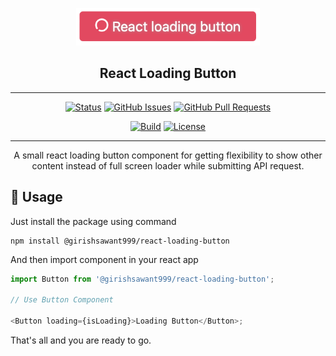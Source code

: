 <p align="center">
  <a href="" rel="noopener">
 <img height="60" src="./.github/readme/logo.png" alt="Project logo"></a>
</p>

<h2 align="center">React Loading Button</h2>

---

<div align="center">

[![Status](https://img.shields.io/badge/status-active-success.svg)](#)
[![GitHub Issues](https://img.shields.io/github/issues/girishsawant999/react-package-template.svg)](https://github.com/girishsawant999/react-package-template/issues)
[![GitHub Pull Requests](https://img.shields.io/github/issues-pr/girishsawant999/react-package-template.svg)](https://github.com/girishsawant999/react-package-template/pulls)

[![Build ](https://img.shields.io/github/workflow/status/girishsawant999/react-package-template/CI/main)](#)
[![License](https://img.shields.io/badge/license-MIT-blue.svg)](/LICENSE)

</div>

---

<p align="center">
A small react loading button component for getting flexibility to show other content instead of full screen loader while submitting API request.
</p>

## 📝 Usage

Just install the package using command

```
npm install @girishsawant999/react-loading-button
```

And then import component in your react app

```javascript
import Button from '@girishsawant999/react-loading-button';

// Use Button Component

<Button loading={isLoading}>Loading Button</Button>;
```

That's all and you are ready to go.
